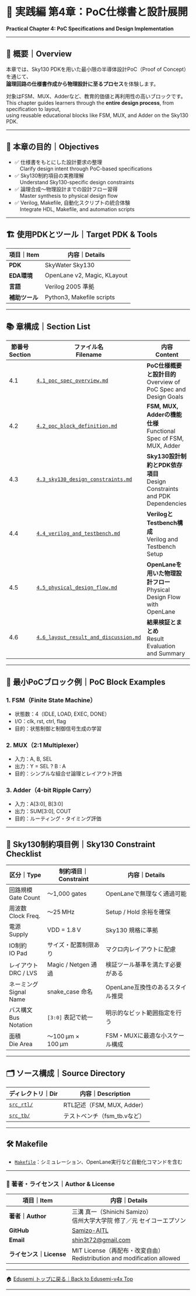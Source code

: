 # 🧩 実践編 第4章：PoC仕様書と設計展開  
**Practical Chapter 4: PoC Specifications and Design Implementation**

---

## 📘 概要｜Overview

本章では、Sky130 PDKを用いた最小限の半導体設計PoC（Proof of Concept）を通じて、  
**論理回路の仕様書作成から物理設計に至るプロセス**を体験します。

対象はFSM、MUX、Adderなど、教育的価値と再利用性の高いブロックです。  
This chapter guides learners through the **entire design process**, from specification to layout,  
using reusable educational blocks like FSM, MUX, and Adder on the Sky130 PDK.

---

## 🎯 本章の目的｜Objectives

- ✅ 仕様書をもとにした設計要求の整理  
 Clarify design intent through PoC-based specifications  
- ✅ Sky130制約項目の実務理解  
 Understand Sky130-specific design constraints  
- ✅ 論理合成～物理設計までの設計フロー習得  
 Master synthesis to physical design flow  
- ✅ Verilog, Makefile, 自動化スクリプトの統合体験  
 Integrate HDL, Makefile, and automation scripts

---

## 🏗️ 使用PDKとツール｜Target PDK & Tools

| 項目｜Item | 内容｜Details |
|---------|------------------------------|
| **PDK** | SkyWater Sky130 |
| **EDA環境** | OpenLane v2, Magic, KLayout |
| **言語** | Verilog 2005 準拠 |
| **補助ツール** | Python3, Makefile scripts |

---

## 📚 章構成｜Section List

| **節番号<br>Section** | **ファイル名<br>Filename** | **内容<br>Content** |
|-----------------------|-----------------------------|----------------------|
| 4.1 | [`4.1_poc_spec_overview.md`](4.1_poc_spec_overview.md) | **PoC仕様概要と設計目的**<br>Overview of PoC Spec and Design Goals |
| 4.2 | [`4.2_poc_block_definition.md`](4.2_poc_block_definition.md) | **FSM, MUX, Adderの機能仕様**<br>Functional Spec of FSM, MUX, Adder |
| 4.3 | [`4.3_sky130_design_constraints.md`](4.3_sky130_design_constraints.md) | **Sky130設計制約とPDK依存項目**<br>Design Constraints and PDK Dependencies |
| 4.4 | [`4.4_verilog_and_testbench.md`](4.4_verilog_and_testbench.md) | **VerilogとTestbench構成**<br>Verilog and Testbench Setup |
| 4.5 | [`4.5_physical_design_flow.md`](4.5_physical_design_flow.md) | **OpenLaneを用いた物理設計フロー**<br>Physical Design Flow with OpenLane |
| 4.6 | [`4.6_layout_result_and_discussion.md`](4.6_layout_result_and_discussion.md) | **結果検証とまとめ**<br>Result Evaluation and Summary |

---

## 🧱 最小PoCブロック例｜PoC Block Examples

### 1. FSM（Finite State Machine）

- 状態数：4（IDLE, LOAD, EXEC, DONE）  
- I/O：clk, rst, ctrl, flag  
- 目的：状態制御と制御信号生成の学習

### 2. MUX（2:1 Multiplexer）

- 入力：A, B, SEL  
- 出力：Y = SEL ? B : A  
- 目的：シンプルな組合せ論理とレイアウト評価

### 3. Adder（4-bit Ripple Carry）

- 入力：A[3:0], B[3:0]  
- 出力：SUM[3:0], COUT  
- 目的：ルーティング・タイミング評価

---

## 📏 Sky130制約項目例｜Sky130 Constraint Checklist

| **区分｜Type**            | **制約項目｜Constraint** | **内容｜Details**                          |
|---------------------------|---------------------------|-------------------------------------------|
| 回路規模<br>Gate Count     | ～1,000 gates              | OpenLaneで無理なく通過可能                  |
| 周波数<br>Clock Freq.     | ～25 MHz                  | Setup / Hold 余裕を確保                    |
| 電源<br>Supply            | VDD = 1.8 V               | Sky130 規格に準拠                          |
| IO制約<br>IO Pad          | サイズ・配置制限あり          | マクロ内レイアウトに配慮                    |
| レイアウト<br>DRC / LVS   | Magic / Netgen 通過         | 検証ツール基準を満たす必要がある             |
| ネーミング<br>Signal Name | snake_case 命名             | OpenLane互換性のあるスタイル推奨             |
| バス構文<br>Bus Notation  | `[3:0]` 表記で統一            | 明示的なビット範囲指定を行う                 |
| 面積<br>Die Area          | ～100 µm × 100 µm         | FSM・MUXに最適な小スケール構成              |

---

## 🗂 ソース構成｜Source Directory

| ディレクトリ｜Dir | 内容｜Description |
|-------------------|-----------------------------|
| [`src_rtl/`](src_rtl/) | RTL記述（FSM, MUX, Adder） |
| [`src_tb/`](src_tb/) | テストベンチ（fsm_tb.vなど） |

---

## 🛠 Makefile

- [`Makefile`](Makefile)：シミュレーション、OpenLane実行など自動化コマンドを含む

---

### 👤 著者・ライセンス｜Author & License

| 項目｜Item | 内容｜Details |
|------------|----------------------------|
| **著者｜Author** | 三溝 真一（Shinichi Samizo）<br>信州大学大学院 修了／元 セイコーエプソン |
| **GitHub** | [Samizo-AITL](https://github.com/Samizo-AITL) |
| **Email** | [shin3t72@gmail.com](mailto:shin3t72@gmail.com) |
| **ライセンス｜License** | MIT License（再配布・改変自由）<br>Redistribution and modification allowed |

---

🏠 [Edusemi トップに戻る｜Back to Edusemi-v4x Top](../README.md)

---
